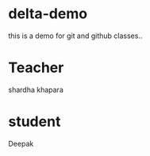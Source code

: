# delta-demo
this is a demo for git and github classes..

# Teacher
shardha khapara

# student
Deepak